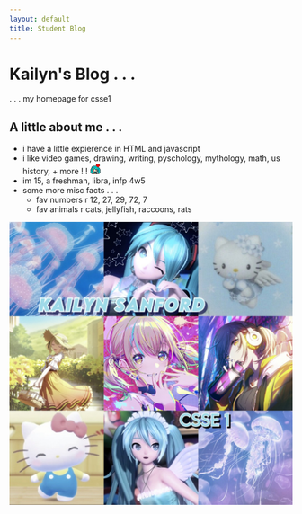 ```yaml
---
layout: default
title: Student Blog
---
```



# Kailyn's Blog . . .
. . . my homepage for csse1

## A little about me . . .
- i have a little expierence in HTML and javascript
- i like video games, drawing, writing, pyschology, mythology, math, us history, + more ! ! ![csse](/images/3557-miku-love.gif)
- im 15, a freshman, libra, infp 4w5
- some more misc facts . . . 
    - fav numbers r 12, 27, 29, 72, 7
    - fav animals r cats, jellyfish, raccoons, rats 
<img src="/images/abt me.jpg">
